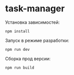 # task-manager

Установка зависимостей:

`npm install`

Запуск в режиме разработки:

`npm run dev`

Сборка прод версии:

`npm run build`